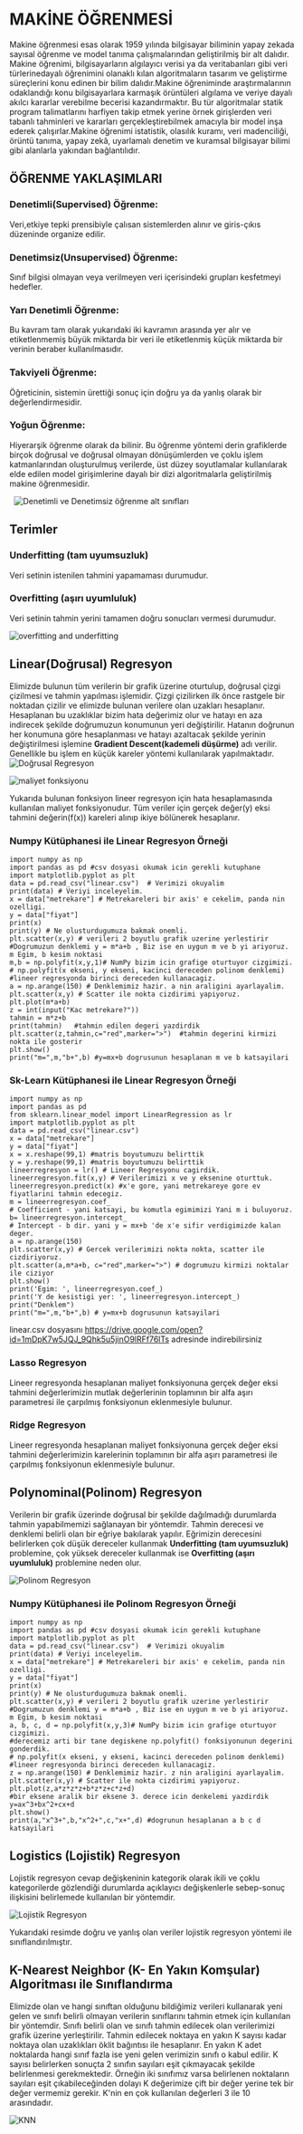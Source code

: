 # MAKİNE ÖĞRENMESİ
Makine öğrenmesi esas olarak 1959 yılında bilgisayar biliminin yapay zekada sayısal öğrenme ve model tanıma çalışmalarından geliştirilmiş bir alt dalıdır. Makine öğrenimi, bilgisayarların algılayıcı verisi ya da veritabanları gibi veri türlerinedayalı öğrenimini olanaklı kılan algoritmaların tasarım ve geliştirme süreçlerini konu edinen bir bilim dalıdır.Makine öğreniminde araştırmalarının odaklandığı konu bilgisayarlara karmaşık örüntüleri algılama ve veriye dayalı akılcı kararlar verebilme becerisi kazandırmaktır. Bu tür algoritmalar statik program talimatlarını harfiyen takip etmek yerine örnek girişlerden veri tabanlı tahminleri ve kararları gerçekleştirebilmek amacıyla bir model inşa ederek çalışırlar.Makine öğrenimi istatistik, olasılık kuramı, veri madenciliği, örüntü tanıma, yapay zekâ, uyarlamalı denetim ve kuramsal bilgisayar bilimi gibi alanlarla yakından bağlantılıdır.
	
	
## ÖĞRENME YAKLAŞIMLARI
### Denetimli(Supervised) Öğrenme:
Veri,etkiye tepki prensibiyle çalısan sistemlerden alınır ve giris-çıkıs düzeninde organize edilir.
### Denetimsiz(Unsupervised) Öğrenme:
Sınıf bilgisi olmayan veya verilmeyen veri içerisindeki grupları kesfetmeyi hedefler.
### Yarı Denetimli Öğrenme:
Bu kavram tam olarak yukarıdaki iki kavramın arasında yer alır ve etiketlenmemiş büyük miktarda bir veri ile etiketlenmiş küçük miktarda bir verinin beraber kullanılmasıdır.
### Takviyeli Öğrenme:
Öğreticinin, sistemin ürettiği sonuç için doğru ya da yanlış olarak bir değerlendirmesidir.
### Yoğun Öğrenme:
Hiyerarşik öğrenme olarak da bilinir. Bu öğrenme yöntemi derin grafiklerde birçok doğrusal ve doğrusal olmayan dönüşümlerden ve çoklu işlem katmanlarından oluşturulmuş verilerde, üst düzey soyutlamalar kullanılarak elde edilen model girişimlerine dayalı bir dizi algoritmalarla geliştirilmiş makine öğrenmesidir.
  
  
![Denetimli ve Denetimsiz öğrenme alt sınıfları](http://ahmetcevahircinar.com.tr/wp-content/uploads/2017/05/makine-ogrenmesi-algoritmalari.jpg)

## Terimler

### Underfitting (tam uyumsuzluk)
Veri setinin istenilen tahmini yapamaması durumudur.
### Overfitting  (aşırı uyumluluk)
Veri setinin tahmin yerini tamamen doğru sonucları vermesi durumudur.

![overfitting and underfitting](https://qph.ec.quoracdn.net/main-qimg-b4112b5d856f4f0da349460aeed854d8)

## Linear(Doğrusal) Regresyon
Elimizde bulunun tüm verilerin bir grafik üzerine oturtulup, doğrusal çizgi çizilmesi ve tahmin yapılması işlemidir.
Çizgi çizilirken ilk önce rastgele bir noktadan çizilir ve elimizde bulunan verilere olan uzakları hesaplanır. Hesaplanan bu uzaklıklar bizim hata değerimiz olur ve hatayı en aza indirecek şekilde doğrumuzun konumunun yeri değiştirilir.
Hatanın doğrunun her konumuna göre hesaplanması ve hatayı azaltacak şekilde yerinin değiştirilmesi işlemine  **Gradient Descent(kademeli düşürme)** adı verilir. Genellikle bu işlem en küçük kareler yöntemi kullanılarak yapılmaktadır.
![Doğrusal Regresyon](https://mertricks.files.wordpress.com/2015/06/18.png)

![maliyet fonksiyonu](https://i.hizliresim.com/azMoWR.png)

Yukarıda bulunan fonksiyon lineer regresyon için hata hesaplamasında kullanılan maliyet fonksiyonudur. Tüm veriler için gerçek değer(y) eksi tahmini değerin(f(x)) kareleri alınıp ikiye bölünerek hesaplanır.

### Numpy Kütüphanesi ile Linear Regresyon Örneği

	import numpy as np
	import pandas as pd #csv dosyasi okumak icin gerekli kutuphane
	import matplotlib.pyplot as plt
	data = pd.read_csv("linear.csv")  # Verimizi okuyalim
	print(data) # Veriyi inceleyelim.
	x = data["metrekare"] # Metrekareleri bir axis' e cekelim, panda nin ozelligi.
	y = data["fiyat"] 
	print(x)
	print(y) # Ne olusturdugumuza bakmak onemli.
	plt.scatter(x,y) # verileri 2 boyutlu grafik uzerine yerlestirir
	#Dogrumuzun denklemi y = m*a+b , Biz ise en uygun m ve b yi ariyoruz. m Egim, b kesim noktasi
	m,b = np.polyfit(x,y,1)# NumPy bizim icin grafige oturtuyor cizgimizi.
	# np.polyfit(x ekseni, y ekseni, kacinci dereceden polinom denklemi) 
	#lineer regresyonda birinci dereceden kullanacagiz.
	a = np.arange(150) # Denklemimiz hazir. a nin araligini ayarlayalim.
	plt.scatter(x,y) # Scatter ile nokta cizdirimi yapiyoruz.
	plt.plot(m*a+b) 
	z = int(input("Kac metrekare?"))
	tahmin = m*z+b
	print(tahmin)	#tahmin edilen degeri yazdirdik
	plt.scatter(z,tahmin,c="red",marker=">")  #tahmin degerini kirmizi nokta ile gosterir
	plt.show()
	print("m=",m,"b+",b) #y=mx+b dogrusunun hesaplanan m ve b katsayilari

### Sk-Learn Kütüphanesi ile Linear Regresyon Örneği

	import numpy as np
	import pandas as pd
	from sklearn.linear_model import LinearRegression as lr
	import matplotlib.pyplot as plt
	data = pd.read_csv("linear.csv")
	x = data["metrekare"]
	y = data["fiyat"]
	x = x.reshape(99,1) #matris boyutumuzu belirttik
	y = y.reshape(99,1) #matris boyutumuzu belirttik
	lineerregresyon = lr() # Lineer Regresyonu cagirdik.
	lineerregresyon.fit(x,y) # Verilerimizi x ve y eksenine oturttuk.
	lineerregresyon.predict(x) #x'e gore, yani metrekareye gore ev fiyatlarini tahmin edecegiz.
	m = lineerregresyon.coef_ 
	# Coefficient - yani katsayi, bu komutla egimimizi Yani m i buluyoruz.
	b= lineerregresyon.intercept_
	# Intercept - b dir. yani y = mx+b 'de x'e sifir verdigimizde kalan deger.
	a = np.arange(150)
	plt.scatter(x,y) # Gercek verilerimizi nokta nokta, scatter ile cizdiriyoruz.
	plt.scatter(a,m*a+b, c="red",marker=">") # dogrumuzu kirmizi noktalar ile ciziyor
	plt.show()
	print('Egim: ', lineerregresyon.coef_)
	print('Y de kesistigi yer: ', lineerregresyon.intercept_)
	print("Denklem")
	print("m=",m,"b+",b) # y=mx+b dogrusunun katsayilari
	
linear.csv dosyasını https://drive.google.com/open?id=1mDpK7w5JQJ_9Qhk5u5jinO9lRFf76lTs adresinde indirebilirsiniz

### Lasso Regresyon
Lineer regresyonda hesaplanan maliyet fonksiyonuna gerçek değer eksi tahmini değerlerimizin mutlak değerlerinin toplamının bir alfa aşırı parametresi ile çarpılmış fonksiyonun eklenmesiyle bulunur.
### Ridge Regresyon
Lineer regresyonda hesaplanan maliyet fonksiyonuna gerçek değer eksi tahmini değerlerimizin karelerinin toplamının bir alfa aşırı parametresi ile çarpılmış fonksiyonun eklenmesiyle bulunur.

## Polynominal(Polinom) Regresyon

Verilerin bir grafik üzerinde doğrusal bir şekilde dağılmadığı durumlarda tahmin yapabilmemizi sağlanayan bir yöntemdir. Tahmin derecesi ve denklemi belirli olan bir eğriye bakılarak yapılır. Eğrimizin derecesini belirlerken çok düşük dereceler kullanmak **Underfitting (tam uyumsuzluk)** problemine, çok yüksek dereceler kullanmak ise **Overfitting  (aşırı uyumluluk)** problemine neden olur. 

![Polinom Regresyon](http://www.datascience.istanbul/wp-content/uploads/2017/06/Lineer_Regresyon_Notlar%C4%B1_10_Polinom_Regresyon_with_R_Polinom_Model_Grafik.png)

### Numpy Kütüphanesi ile Polinom Regresyon Örneği

	import numpy as np
	import pandas as pd #csv dosyasi okumak icin gerekli kutuphane
	import matplotlib.pyplot as plt
	data = pd.read_csv("linear.csv")  # Verimizi okuyalim
	print(data) # Veriyi inceleyelim.
	x = data["metrekare"] # Metrekareleri bir axis' e cekelim, panda nin ozelligi.
	y = data["fiyat"] 
	print(x)
	print(y) # Ne olusturdugumuza bakmak onemli.
	plt.scatter(x,y) # verileri 2 boyutlu grafik uzerine yerlestirir
	#Dogrumuzun denklemi y = m*a+b , Biz ise en uygun m ve b yi ariyoruz. m Egim, b kesim noktasi
	a, b, c, d = np.polyfit(x,y,3)# NumPy bizim icin grafige oturtuyor cizgimizi.
	#derecemiz arti bir tane degiskene np.polyfit() fonksiyonunun degerini gonderdik.
	# np.polyfit(x ekseni, y ekseni, kacinci dereceden polinom denklemi) 
	#lineer regresyonda birinci dereceden kullanacagiz.
	z = np.arange(150) # Denklemimiz hazir. z nin araligini ayarlayalim.
	plt.scatter(x,y) # Scatter ile nokta cizdirimi yapiyoruz.
	plt.plot(z,a*z*z*z+b*z*z+c*z+d)
	#bir eksene aralik bir eksene 3. derece icin denkelemi yazdirdik y=ax^3+bx^2+cx+d 
	plt.show()
	print(a,"x^3+",b,"x^2+",c,"x+",d) #dogrunun hesaplanan a b c d katsayilari

## Logistics (Lojistik) Regresyon

Lojistik regresyon cevap değişkeninin kategorik olarak ikili ve çoklu kategorilerde gözlendiği durumlarda açıklayıcı değişkenlerle sebep-sonuç ilişkisini belirlemede kullanılan bir yöntemdir.

![Lojistik Regresyon](https://helloacm.com/wp-content/uploads/2016/03/logistic-regression-example.jpg)

Yukarıdaki resimde doğru ve yanlış olan veriler lojistik regresyon yöntemi ile sınıflandırılmıştır.

## K-Nearest Neighbor (K- En Yakın Komşular) Algoritması ile Sınıflandırma

Elimizde olan ve hangi sınıftan olduğunu bildiğimiz verileri kullanarak yeni gelen ve sınıfı belirli olmayan verilerin sınıflarını tahmin etmek için kullanılan bir yöntemdir. Sınıfı belirli olan ve sınıfı tahmin edilecek olan verilerimizi grafik üzerine yerleştirilir. Tahmin edilecek noktaya en yakın K sayısı kadar noktaya olan uzaklıkları öklit bağıntısı ile hesaplanır. En yakın K adet noktalarda hangi sınıf fazla ise yeni gelen verimizin sınıfı o kabul edilir. K sayısı belirlerken sonuçta 2 sınıfın sayıları eşit çıkmayacak şekilde belirlenmesi gerekmektedir. Örneğin iki sınıfımız varsa belirlenen noktaların sayıları eşit çıkabileceğinden dolayı K değerimize çift bir değer yerine tek bir değer vermemiz gerekir. K'nin en çok kullanılan değerleri 3 ile 10 arasındadır.

![KNN](https://www.mathworks.com/matlabcentral/mlc-downloads/downloads/submissions/63621/versions/2/screenshot.gif)













